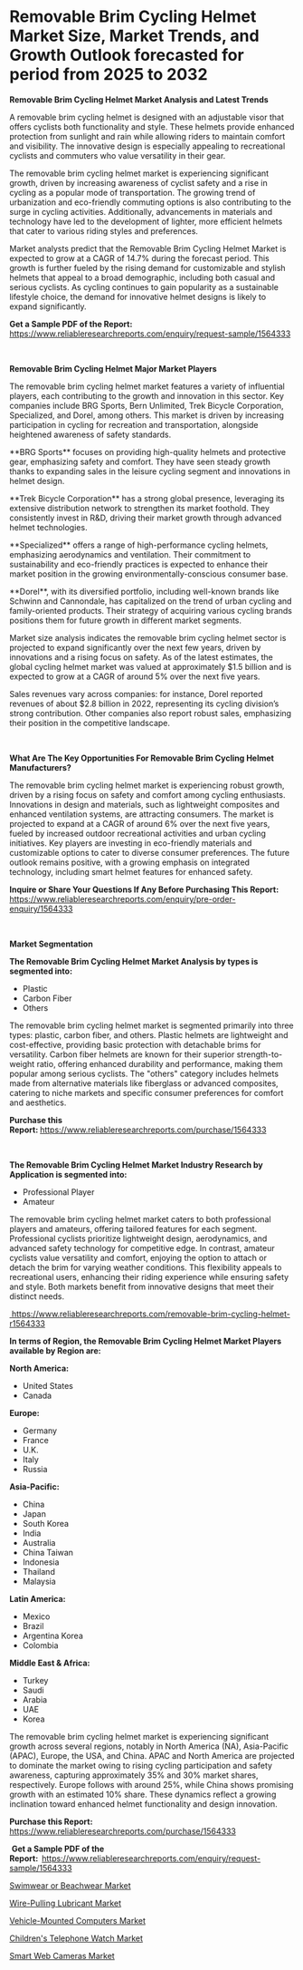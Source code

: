 <p><h1>Removable Brim Cycling Helmet Market Size, Market Trends, and Growth Outlook forecasted for period from 2025 to 2032</h1></p><p><strong>Removable Brim Cycling Helmet Market Analysis and Latest Trends</strong></p>
<p><p>A removable brim cycling helmet is designed with an adjustable visor that offers cyclists both functionality and style. These helmets provide enhanced protection from sunlight and rain while allowing riders to maintain comfort and visibility. The innovative design is especially appealing to recreational cyclists and commuters who value versatility in their gear.</p><p>The removable brim cycling helmet market is experiencing significant growth, driven by increasing awareness of cyclist safety and a rise in cycling as a popular mode of transportation. The growing trend of urbanization and eco-friendly commuting options is also contributing to the surge in cycling activities. Additionally, advancements in materials and technology have led to the development of lighter, more efficient helmets that cater to various riding styles and preferences.</p><p>Market analysts predict that the Removable Brim Cycling Helmet Market is expected to grow at a CAGR of 14.7% during the forecast period. This growth is further fueled by the rising demand for customizable and stylish helmets that appeal to a broad demographic, including both casual and serious cyclists. As cycling continues to gain popularity as a sustainable lifestyle choice, the demand for innovative helmet designs is likely to expand significantly.</p></p>
<p><strong>Get a Sample PDF of the Report:&nbsp;</strong> <a href="https://www.reliableresearchreports.com/enquiry/request-sample/1564333?utm_campaign=114&utm_medium=2&utm_source=Github&utm_content=ia&utm_term=05042025&utm_id=removable-brim-cycling-helmet">https://www.reliableresearchreports.com/enquiry/request-sample/1564333</a></p>
<p>&nbsp;</p>
<p><strong>Removable Brim Cycling Helmet Major Market Players</strong></p>
<p><p>The removable brim cycling helmet market features a variety of influential players, each contributing to the growth and innovation in this sector. Key companies include BRG Sports, Bern Unlimited, Trek Bicycle Corporation, Specialized, and Dorel, among others. This market is driven by increasing participation in cycling for recreation and transportation, alongside heightened awareness of safety standards.</p><p>**BRG Sports** focuses on providing high-quality helmets and protective gear, emphasizing safety and comfort. They have seen steady growth thanks to expanding sales in the leisure cycling segment and innovations in helmet design.</p><p>**Trek Bicycle Corporation** has a strong global presence, leveraging its extensive distribution network to strengthen its market foothold. They consistently invest in R&D, driving their market growth through advanced helmet technologies.</p><p>**Specialized** offers a range of high-performance cycling helmets, emphasizing aerodynamics and ventilation. Their commitment to sustainability and eco-friendly practices is expected to enhance their market position in the growing environmentally-conscious consumer base.</p><p>**Dorel**, with its diversified portfolio, including well-known brands like Schwinn and Cannondale, has capitalized on the trend of urban cycling and family-oriented products. Their strategy of acquiring various cycling brands positions them for future growth in different market segments.</p><p>Market size analysis indicates the removable brim cycling helmet sector is projected to expand significantly over the next few years, driven by innovations and a rising focus on safety. As of the latest estimates, the global cycling helmet market was valued at approximately $1.5 billion and is expected to grow at a CAGR of around 5% over the next five years. </p><p>Sales revenues vary across companies: for instance, Dorel reported revenues of about $2.8 billion in 2022, representing its cycling division’s strong contribution. Other companies also report robust sales, emphasizing their position in the competitive landscape.</p></p>
<p>&nbsp;</p>
<p><strong>What Are The Key Opportunities For Removable Brim Cycling Helmet Manufacturers?</strong></p>
<p><p>The removable brim cycling helmet market is experiencing robust growth, driven by a rising focus on safety and comfort among cycling enthusiasts. Innovations in design and materials, such as lightweight composites and enhanced ventilation systems, are attracting consumers. The market is projected to expand at a CAGR of around 6% over the next five years, fueled by increased outdoor recreational activities and urban cycling initiatives. Key players are investing in eco-friendly materials and customizable options to cater to diverse consumer preferences. The future outlook remains positive, with a growing emphasis on integrated technology, including smart helmet features for enhanced safety.</p></p>
<p><strong>Inquire or Share Your Questions If Any Before Purchasing This Report:</strong> <a href="https://www.reliableresearchreports.com/enquiry/pre-order-enquiry/1564333?utm_campaign=114&utm_medium=2&utm_source=Github&utm_content=ia&utm_term=05042025&utm_id=removable-brim-cycling-helmet">https://www.reliableresearchreports.com/enquiry/pre-order-enquiry/1564333</a></p>
<p>&nbsp;</p>
<p><strong>Market Segmentation</strong></p>
<p><strong>The Removable Brim Cycling Helmet Market Analysis by types is segmented into:</strong></p>
<p><ul><li>Plastic</li><li>Carbon Fiber</li><li>Others</li></ul></p>
<p><p>The removable brim cycling helmet market is segmented primarily into three types: plastic, carbon fiber, and others. Plastic helmets are lightweight and cost-effective, providing basic protection with detachable brims for versatility. Carbon fiber helmets are known for their superior strength-to-weight ratio, offering enhanced durability and performance, making them popular among serious cyclists. The "others" category includes helmets made from alternative materials like fiberglass or advanced composites, catering to niche markets and specific consumer preferences for comfort and aesthetics.</p></p>
<p><strong>Purchase this Report:&nbsp;</strong><a href="https://www.reliableresearchreports.com/purchase/1564333?utm_campaign=114&utm_medium=2&utm_source=Github&utm_content=ia&utm_term=05042025&utm_id=removable-brim-cycling-helmet">https://www.reliableresearchreports.com/purchase/1564333</a></p>
<p>&nbsp;</p>
<p><strong>The Removable Brim Cycling Helmet Market Industry Research by Application is segmented into:</strong></p>
<p><ul><li>Professional Player</li><li>Amateur</li></ul></p>
<p><p>The removable brim cycling helmet market caters to both professional players and amateurs, offering tailored features for each segment. Professional cyclists prioritize lightweight design, aerodynamics, and advanced safety technology for competitive edge. In contrast, amateur cyclists value versatility and comfort, enjoying the option to attach or detach the brim for varying weather conditions. This flexibility appeals to recreational users, enhancing their riding experience while ensuring safety and style. Both markets benefit from innovative designs that meet their distinct needs.</p></p>
<p><a href="https://www.reliableresearchreports.com/removable-brim-cycling-helmet-r1564333?utm_campaign=114&utm_medium=2&utm_source=Github&utm_content=ia&utm_term=05042025&utm_id=removable-brim-cycling-helmet">&nbsp;https://www.reliableresearchreports.com/removable-brim-cycling-helmet-r1564333</a></p>
<p><strong>In terms of Region, the Removable Brim Cycling Helmet Market Players available by Region are:</strong></p>
<p>
    <p> <strong> North America: </strong>
        <ul>
            <li>United States</li>
            <li>Canada</li>
        </ul>
        </p> 
    <p> <strong> Europe: </strong>
        <ul>
            <li>Germany</li>
            <li>France</li>
            <li>U.K.</li>
            <li>Italy</li>
            <li>Russia</li>
        </ul>
        </p> 
    <p> <strong> Asia-Pacific: </strong>
        <ul>
            <li>China</li>
            <li>Japan</li>
            <li>South Korea</li>
            <li>India</li>
            <li>Australia</li>
            <li>China Taiwan</li>
            <li>Indonesia</li>
            <li>Thailand</li>
            <li>Malaysia</li>
        </ul>
        </p> 
    <p> <strong> Latin America: </strong>
        <ul>
            <li>Mexico</li>
            <li>Brazil</li>
            <li>Argentina Korea</li>
            <li>Colombia</li>
        </ul>
        </p> 
    <p> <strong> Middle East & Africa: </strong>
        <ul>
            <li>Turkey</li>
            <li>Saudi</li>
            <li>Arabia</li>
            <li>UAE</li>
            <li>Korea</li>
        </ul>
    </p>
    </p>
<p><p>The removable brim cycling helmet market is experiencing significant growth across several regions, notably in North America (NA), Asia-Pacific (APAC), Europe, the USA, and China. APAC and North America are projected to dominate the market owing to rising cycling participation and safety awareness, capturing approximately 35% and 30% market shares, respectively. Europe follows with around 25%, while China shows promising growth with an estimated 10% share. These dynamics reflect a growing inclination toward enhanced helmet functionality and design innovation.</p></p>
<p><strong>Purchase this Report: </strong><a href="https://www.reliableresearchreports.com/purchase/1564333?utm_campaign=114&utm_medium=2&utm_source=Github&utm_content=ia&utm_term=05042025&utm_id=removable-brim-cycling-helmet">https://www.reliableresearchreports.com/purchase/1564333</a></p>
<p>&nbsp;<strong>Get a Sample PDF of the Report:&nbsp;&nbsp;</strong><a href="https://www.reliableresearchreports.com/enquiry/request-sample/1564333?utm_campaign=114&utm_medium=2&utm_source=Github&utm_content=ia&utm_term=05042025&utm_id=removable-brim-cycling-helmet">https://www.reliableresearchreports.com/enquiry/request-sample/1564333</a></p>
<p><strong></strong></p>
<p><p><a href="https://github.com/trossdushi7u/Market-Research-Report-List-1/blob/main/swimwear-or-beachwear-market.md?utm_campaign=114&utm_medium=2&utm_source=Github&utm_content=ia&utm_term=05042025&utm_id=removable-brim-cycling-helmet">Swimwear or Beachwear Market</a></p><p><a href="https://github.com/abuegalawixo/Market-Research-Report-List-1/blob/main/wire-pulling-lubricant-market.md?utm_campaign=114&utm_medium=2&utm_source=Github&utm_content=ia&utm_term=05042025&utm_id=removable-brim-cycling-helmet">Wire-Pulling Lubricant Market</a></p><p><a href="https://github.com/godutetraeva/Market-Research-Report-List-1/blob/main/vehicle-mounted-computers-market.md?utm_campaign=114&utm_medium=2&utm_source=Github&utm_content=ia&utm_term=05042025&utm_id=removable-brim-cycling-helmet">Vehicle-Mounted Computers Market</a></p><p><a href="https://github.com/kirstejuvet/Market-Research-Report-List-1/blob/main/childrens-telephone-watch-market.md?utm_campaign=114&utm_medium=2&utm_source=Github&utm_content=ia&utm_term=05042025&utm_id=removable-brim-cycling-helmet">Children's Telephone Watch Market</a></p><p><a href="https://github.com/cernkomlkawi/Market-Research-Report-List-1/blob/main/smart-web-cameras-market.md?utm_campaign=114&utm_medium=2&utm_source=Github&utm_content=ia&utm_term=05042025&utm_id=removable-brim-cycling-helmet">Smart Web Cameras Market</a></p></p>
